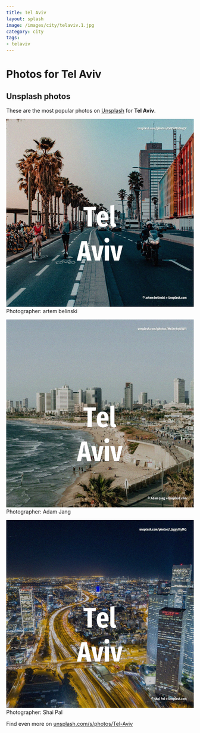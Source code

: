 ```yaml
---
title: Tel Aviv
layout: splash
image: /images/city/telaviv.1.jpg
category: city
tags:
- telaviv
---
```

# Photos for Tel Aviv
 
## Unsplash photos
These are the most popular photos on [Unsplash](https://unsplash.com) for **Tel Aviv**.
 
![Tel Aviv](/images/city/telaviv.1.jpg)
Photographer:  artem belinski
 
![Tel Aviv](/images/city/telaviv.2.jpg)
Photographer:  Adam Jang
 
![Tel Aviv](/images/city/telaviv.3.jpg)
Photographer:  Shai Pal
 
Find even more on [unsplash.com/s/photos/Tel-Aviv](https://unsplash.com/s/photos/Tel-Aviv)
 
